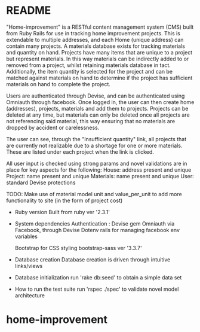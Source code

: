 # README
"Home-improvement" is a RESTful content management system (CMS) built from Ruby Rails for use in tracking home improvement projects.  This is extendable to multiple addresses, and each Home (unique address) can contain many projects.  A materials
database exists for tracking materials and quantity on hand. Projects have many items that are unique to a project but
represent materials.  In this way materials can be indirectly added to or removed from a project, whilst retaining
materials database in tact. Additionally, the item quantity is selected for the project and can be matched against
materials on hand to determine if the project has sufficient materials on hand to complete the project.

Users are authenticated through Devise, and can be authenticated using Omniauth through facebook.  Once logged in,
the user can then create home (addresses), projects, materials and add them to projects.  Projects can be deleted
at any time, but materials can only be deleted once all projects are not referencing said material, this way ensuring
that no materials are dropped by accident or carelessness.

The user can see, through the "Insufficient quantity" link, all projects that are currently not realizable due to a
shortage for one or more materials.  These are listed under each project when the link is clicked.

All user input is checked using strong params and novel validations are in place for key aspects for the following:
  House: address present and unique
  Project: name present and unique
  Materials: name present and unique
  User: standard Devise protections

TODO: Make use of material model unit and value_per_unit to add more functionality to site (in the form of project cost)

* Ruby version
  Built from ruby ver '2.3.1'
* System dependencies
  Authentication : Devise gem
                   Omniauth via Facebook, through Devise
                   Dotenv rails for managing facebook env variables

  Bootstrap for CSS styling
                   bootstrap-sass  ver '3.3.7'
* Database creation
  Database creation is driven through intuitive links/views

* Database initialization
  run 'rake db:seed' to obtain a simple data set
* How to run the test suite
  run 'rspec ./spec' to validate novel model architecture

# home-improvement
